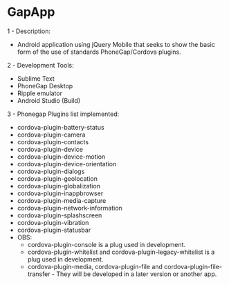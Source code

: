 # GapApp

1 - Description:
  - Android application using jQuery Mobile that seeks to show the basic form of the use of standards PhoneGap/Cordova plugins.
  
2 - Development Tools:
  
  - Sublime Text
  - PhoneGap Desktop
  - Ripple emulator
  - Android Studio (Build)

3 - Phonegap Plugins list implemented:

- cordova-plugin-battery-status
- cordova-plugin-camera
- cordova-plugin-contacts
- cordova-plugin-device
- cordova-plugin-device-motion
- cordova-plugin-device-orientation
- cordova-plugin-dialogs
- cordova-plugin-geolocation
- cordova-plugin-globalization
- cordova-plugin-inappbrowser
- cordova-plugin-media-capture
- cordova-plugin-network-information
- cordova-plugin-splashscreen
- cordova-plugin-vibration
- cordova-plugin-statusbar
- OBS:
  - cordova-plugin-console is a plug used in development.
  - cordova-plugin-whitelist and cordova-plugin-legacy-whitelist is a plug used in development.
  - cordova-plugin-media, cordova-plugin-file and cordova-plugin-file-transfer - They will be developed in a later version or another app.
